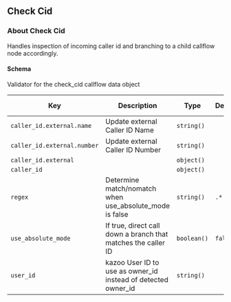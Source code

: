 ## Check Cid

### About Check Cid

Handles inspection of incoming caller id and branching to a child callflow node accordingly.

#### Schema

Validator for the check_cid callflow data object



Key | Description | Type | Default | Required | Support Level
--- | ----------- | ---- | ------- | -------- | -------------
`caller_id.external.name` | Update external Caller ID Name | `string()` |   | `false` |  
`caller_id.external.number` | Update external Caller ID Number | `string()` |   | `false` |  
`caller_id.external` |   | `object()` |   | `false` |  
`caller_id` |   | `object()` |   | `false` |  
`regex` | Determine match/nomatch when use_absolute_mode is false | `string()` | `.*` | `false` |  
`use_absolute_mode` | If true, direct call down a branch that matches the caller ID | `boolean()` | `false` | `false` |  
`user_id` | kazoo User ID to use as owner_id instead of detected owner_id | `string()` |   | `false` |  



